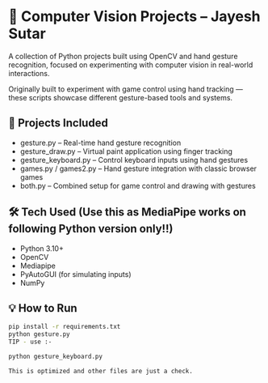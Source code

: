 # 🧠 Computer Vision Projects – Jayesh Sutar

A collection of Python projects built using OpenCV and hand gesture recognition, focused on experimenting with computer vision in real-world interactions.

Originally built to experiment with game control using hand tracking — these scripts showcase different gesture-based tools and systems.



## 🚀 Projects Included

- gesture.py – Real-time hand gesture recognition
- gesture_draw.py – Virtual paint application using finger tracking
- gesture_keyboard.py – Control keyboard inputs using hand gestures
- games.py / games2.py – Hand gesture integration with classic browser games
- both.py – Combined setup for game control and drawing with gestures



## 🛠 Tech Used (Use this as MediaPipe works on following Python version only!!)

- Python 3.10+
- OpenCV
- Mediapipe
- PyAutoGUI (for simulating inputs)
- NumPy



## 💡 How to Run

```bash
pip install -r requirements.txt
python gesture.py
TIP - use :-

python gesture_keyboard.py 

This is optimized and other files are just a check.
